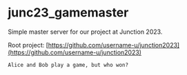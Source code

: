 # junc23_gamemaster

Simple master server for our project at Junction 2023.

Root project: [https://github.com/username-u/junction2023](https://github.com/username-u/junction2023)

`Alice and Bob play a game, but who won?`
